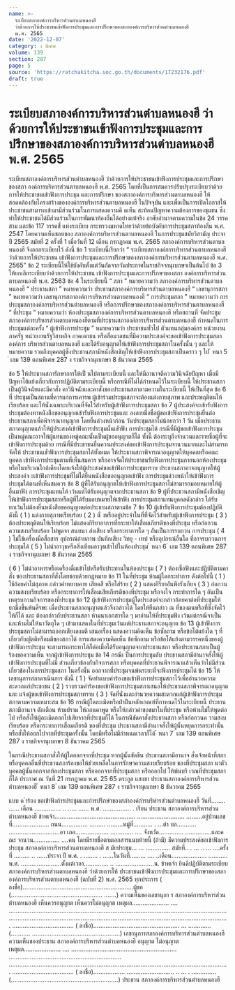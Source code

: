 ```yaml
---
name: >-
  ระเบียบสภาองค์การบริหารส่วนตำบลหนองฮี
  ว่าด้วยการให้ประชาชนเข้าฟังการประชุมและการปรึกษาของสภาองค์การบริหารส่วนตำบลหนองฮี
  พ.ศ. 2565
date: '2022-12-07'
category: ง พิเศษ
volume: 139
section: 287
page: 5
source: 'https://ratchakitcha.soc.go.th/documents/17232176.pdf'
draft: true
---
```


# ระเบียบสภาองค์การบริหารส่วนตำบลหนองฮี ว่าด้วยการให้ประชาชนเข้าฟังการประชุมและการปรึกษาของสภาองค์การบริหารส่วนตำบลหนองฮี พ.ศ. 2565

ระเบียบสภาองค์การบริหารส่วนตำบลหนองฮี ว่าด้วยการให้ประชาชนเข้าฟังการประชุมและการปรึกษาของสภา องค์การบริหารส่วนตาบลหนองฮี พ.ศ. 2565 โดยที่เป็นการสมควรปรับปรุงระเบียบว่าด้วยการให้ประชาชนเข้าฟังการประชุม และการปรึกษา ของสภาองค์การบริหารส่วนตาบลหนองฮี ให้สอดคล้องกับโครงสร้างขององค์การบริหารส่วนตาบลหนองฮี ในปัจจุบัน และเพื่อเป็นการเปิดโอกาสให้ประชาชนสามารถเข้ามามีส่วนร่วมในการแสดงความคิ ดเห็น สะท้อนปัญหาความต้องการของชุมชน ซึ่งทำให้ประชาชนได้มีส่วนร่วมในการพัฒนาท้องถิ่นได้อย่างแท้จริง อาศัยอำนาจตามความในข้อ 24 วรรคสาม และข้อ 117 วรรคสี่ แห่งระเบียบ กระทรวงมหาดไทยว่าด้วยข้อบังคับการประชุมสภาท้องถิ่น พ.ศ. 2547 โดยความเห็นชอบของ สภาองค์การบริหารส่วนตาบลหนองฮี ในการประชุมสมัยวิสามัญ ประจาปี 2565 สมัยที่ 2 ครั้งที่ 1 เมื่อวันที่ 12 เดือน กรกฎาคม พ.ศ. 2565 สภาองค์การบริหารส่วนตาบลหนองฮี จึงออกระเบียบไว้ ดังนี้ ข้อ 1 ระเบียบนี้เรียกว่า “ ระเบียบสภาองค์การบริหารส่วนตาบลหนองฮีว่าด้วยการให้ประชาชน เข้าฟังการประชุมและการปรึกษาของสภาองค์การบริหารส่วนตาบลหนองฮี พ.ศ. 2565” ข้อ 2 ระเบียบนี้ให้ใช้บังคับตั้งแต่วันถัดจากวันประกาศในราชกิจจานุเบกษาเป็นต้นไป ข้อ 3 ให้ยกเลิกระเบียบว่าด้วยการให้ประชาชน เข้าฟังการประชุมและการปรึกษาของสภา องค์การบริหารส่วนตาบลหนองฮี พ.ศ. 2563 ข้อ 4 ในระเบียบนี้ “ สภา ” หมายความว่า สภาองค์การบริหารส่วนตาบลหนองฮี “ ประธานสภา ” หมายความว่า ประธานสภาองค์การบริหารส่วนตาบลหนองฮี “ เลขานุการสภา ” หมายความว่า เลขานุการสภาองค์การบริหารส่วนตาบลหนองฮี “ การประชุมสภา ” หมายความว่า การประชุมสภาองค์การบริหารส่วนตำบลหนองฮี หรือการปรึกษาของสภาองค์การบริหารส่วนตาบลหนองฮี “ ที่ประชุม ” หมายความว่า ห้องประชุมสภาองค์การบริหารส่วนตาบลหนองฮี หรือสถานที่ จัดประชุมสภาองค์การบริหารส่วนตาบลหนองฮีตามที่ประธานสภาองค์การบริหารส่วนตาบลหนองฮี กำหนดในการประชุมแต่ละครั้ง “ ผู้เข้าฟังการประชุม ” หมายความว่า ประชาชนทั่วไป ตัวแทนกลุ่มองค์กร หน่วยงานภาครัฐ หน่วยงานรัฐวิสาหกิจ ภาคเอกชน หรือสื่อมวลชนที่มีความประสงค์จะขอเข้าฟังการประชุมสภาองค์การ บริหารส่วนตาบลหนองฮี และได้รับอนุญาตให้เข้าฟังการประชุมสภาในครั้งนั้น ๆ และให้หมายความ รวมถึงบุคคลผู้ซึ่งประธานสภามีหนังสือเชิญให้เข้าฟังการประชุมสภาเป็นคราว ๆ ไป ้ หนา 5 ่ เลม 139 ตอนพิเศษ 287 ง ราชกิจจานุเบกษา 8 ธันวาคม 2565

ข้อ 5 ให้ประธานสภารักษาการให้เป็ นไปตามระเบียบนี้ และให้มีอานาจตีความวินิจฉัยปัญหา เมื่อมีปัญหาโต้แย้งเกี่ยวกับการปฏิบัติตามระเบียบนี้ หรือกรณีที่ไม่ได้กำหนดไว้ในระเบียบนี้ ให้ประธานสภาเป็นผู้วินิจฉัยและมีคาสั่ง คาวินิจฉัยและคาสั่งของประธานสภาตามความในระเบียบนี้ ให้เป็นที่สุด ข้อ 6 ที่ ประชุมเป็นสถานที่ควรแก่การเคารพ ผู้เข้าร่วมประชุมสภาจะต้องแต่งกายสุภาพ และประพฤติตนให้เรียบร้อย และให้นั่งเฉพาะบริเวณที่จัดไว้สำหรับผู้เข้าฟังการประชุมสภา ข้อ 7 ผู้ประสงค์จะเข้ารับฟังการประชุมต้องทาหนังสือขออนุญาตเข้ารับฟังการประชุมและ ลงลายมือชื่อผู้ขอเข้าฟังการประชุมยื่นต่อประธานสภาเพื่อพิจารณาอนุญาต โดยยื่นล่วงหน้าก่อน วันประชุมสภาไม่น้อยกว่า 1 วัน เมื่อประธานสภาอนุญาตแล้วให้ผู้ประสงค์เข้าฟังการประชุมนั้นเข้ำฟัง การประชุมได้ กรณีที่มีผู้ขอเข้าฟังการประชุมเป็นหมู่คณะอาจให้ผู้แทนของหมู่คณะนั้นเป็นผู้ขออนุญาตก็ได้ ทั้งนี้ ต้องระบุถึงจำนวนและรายชื่อผู้ที่จะเข้าฟังการประชุมด้วย กรณีที่มีประชาชนยื่นความประสงค์ขอเข้าฟังการประชุมจานวนมากและไม่สามารถจัดให้ ประชาชนเข้ำฟังการประชุมสภาได้ทั้งหมด ให้ประธานสภาพิจารณาอนุญาตให้บุคคลหรือคณะบุคคล เข้าฟังการประชุมตามที่เห็นสมควร หรืออาจจัดให้ประชาชนรับฟังการประชุมภายนอกห้องประชุม หรือในบริเวณใกล้เคียงโดยแจ้งให้ผู้ประสงค์ขอเข้าฟังการประชุมทราบ ประธานสภาอาจอนุญาตให้ผู้ประสงค์จ ะเข้าฟังการประชุมที่ไม่ได้ยื่นหนังสือขออนุญาตเข้าฟัง การประชุมล่วงหน้าให้เข้าฟังการประชุมได้ตามที่เห็นสมควร ข้อ 8 ผู้ที่ได้รับอนุญาตให้เข้าฟังการประชุมสภาไม่สามารถมอบหมายให้ผู้อื่นมาฟัง การประชุมแทนได้ เว้นแต่ได้รับอนุญาตจากประธานสภา ข้อ 9 ผู้ที่ประธานสภามีหนังสือเชิญให้เข้าฟังการประชุมสภาหรือผู้ที่ได้รับมอบหมายให้เข้าฟัง การประชุมสภาแทนบุคคลดังกล่าว ได้รับยกเว้นไม่ต้องยื่นหนังสือขออนุญาตต่อประธานสภาตามข้อ 7 ข้อ 10 ผู้เข้ารับฟังการประชุมต้องปฏิบัติ ดังนี้ ( 1 ) แต่งกายสุภาพเรียบร้อย ( 2 ) นั่ งหรืออยู่ประจำในที่ที่จัดไว้สำหรับผู้เข้าฟังการประชุม ( 3 ) ต้องประพฤติตนให้เรียบร้อย ไม่แสดงกิริยาอาการที่กระทาให้เสื่อมเกียรติของที่ประชุม หรือก่อกวนความสงบเรียบร้อย ไม่พูดจา สนทนา ส่งเสียง หรือกระทาการใด ๆ อันเป็นการรบกวน การประชุม ( 4 ) ไม่ใช้เครื่องมือสื่อสาร อุปกรณ์ถ่ายภาพ บันทึกเสียง วิทยุ - เทป หรืออุปกรณ์อื่นใด ที่อาจรบกวนการประชุมได้ ( 5 ) ไม่นำอาวุธหรือสิ่งเทียมอาวุธเข้าไปในห้องประชุม ้ หนา 6 ่ เลม 139 ตอนพิเศษ 287 ง ราชกิจจานุเบกษา 8 ธันวาคม 2565

( 6 ) ไม่นำอาหารหรือเครื่องดื่มเข้าไปหรือรับประทานในห้องประชุม ( 7 ) ต้องเชื่อฟังและปฏิบัติตามคาสั่ง ของประธานสภาที่สั่งโดยชอบด้วยกฎหมาย ข้อ 11 ในที่ประชุม ห้ามผู้ใดกระทำการ ดังต่อไปนี้ ( 1 ) ใช้ถ้อยคำไม่สุภาพ กล่าวคำหยาบคาย เสียดสี หรือใส่ร้าย ( 2 ) แสดงกิริยาอันพึงรังเกียจ ( 3 ) ก่อกวนความสงบเรียบร้อย หรือกระทาการให้เสื่อมเสียเกียรติของที่ประชุม หรือจงใจ กระทำการใด ๆ อันเป็นเหตุรบกวนกิจการของที่ประชุม ข้อ 12 ผู้เข้าฟังการประชุมผู้ใดประสงค์จะกล่าวถ้อยคาต่อที่ประชุมให้ยกมือขึ้นพ้นศีรษะ เมื่อประธานสภาอนุญาตแล้วจึงกล่าวได้ โดยให้ยืนกล่าว ณ ที่ของตนหรือที่ซึ่งจัดไว้ให้ก็ได้ และ ต้องกล่าวกับประธานสภา ห้ามนาเอกสารใด ๆ มาอ่านให้ที่ประชุมฟัง เว้นแต่กรณีจาเป็น และห้ามไม่ให้นาวัตถุใด ๆ เข้ามาแสดงในที่ประชุมเว้นแต่ประธานสภาจะอนุญาต ข้อ 13 ผู้เข้าฟังการประชุมสภาไม่สามารถออกเสียงลงมติ เสนอเรื่อง แสดงความคิดเห็น ข้อซักถาม หรือข้อโต้แย้งใด ๆ ที่เกี่ยวกับญัตติหรือมติของสภาได้ การแสดงความคิดเห็น ข้อซักถาม หรือข้อโต้แย้งตามวรรคหนึ่งของผู้เข้าฟังการประชุม จะสามารถกระทาได้ก็ต่อเมื่อได้รับอนุญาตจากประธานสภา หรือประธานสภาเป็นผู้ร้องขอความเห็น จากผู้เข้าฟังการประชุม ข้อ 14 กรณีเ ป็นการประชุมลับ ประธานสภามีอำนาจสั่งให้ผู้เข้าฟังการประชุมที่ไม่มี ส่วนเกี่ยวข้องกับกิจการสภา หรือบุคคลที่ประธานพิจารณาแล้วเห็นว่าไม่มีส่วนเกี่ยวข้องในการประชุมสภา ในครั้งนั้น ออกจากที่ประชุมจนพ้นระยะที่จะฟังการประชุมได้ ข้อ 15 ให้เลขานุการสภาดาเนินการ ดังนี้ ( 1 ) จัดทำแบบคำร้องขอเข้าฟังการประชุมสภาไว้เพื่ออำนวยความสะดวกแก่ประชาชน ( 2 ) รวบรวมคำร้องขอเข้าฟังการประชุมสภาเสนอให้ประธานสภาพิจารณาอนุญาตและ แจ้งผู้ขอเข้าฟังการประชุมสภาทราบ ( 3 ) จัดที่นั่งและอำนวยความสะดวกแก่ผู้เข้าฟังการประชุมสภาตามความเหมาะสม ข้อ 16 กรณีผู้ใดละเมิดหรือฝ่าฝืนหลักเกณฑ์ที่กาหนดไว้ในระเบียบนี้ ประธานสภามีอานาจ ตักเตือน ห้ามปราม ให้ถอนคาพูด หรือให้กล่าวคำขอขมาในที่ประชุม หรือห้ามไม่ให้พูดต่อไป หรือสั่งให้ผู้ละเมิดออกไปเสียจากที่ประชุมก็ได้ ในกรณีขัดคาสั่งประธานสภา หรือก่อกวนค วามสงบเรียบร้อย หรือกระทาการเสื่อมเกียรติ ของที่ประชุม ประธานสภามีอำนาจสั่งให้ผู้นั้นหยุดการกระทำนั้น หรือสั่งให้ออกไปจากที่ประชุมครั้งนั้น โดยมีหรือไม่มีกำหนดเวลาก็ได้ ้ หนา 7 ่ เลม 139 ตอนพิเศษ 287 ง ราชกิจจานุเบกษา 8 ธันวาคม 2565

ในกรณีประธานสภาสั่งให้ผู้ใดออกจากที่ประชุม หากผู้นั้นขัดขืน ประธานสภามีอานาจ สั่งเจ้าหน้าที่สภาหรือบุคคลอื่นที่ประธานสภาร้องขอให้ช่วยเหลือในการรักษาความสงบเรียบร้อย ของที่ประชุมสภา นาตัวบุคคลผู้นั้นออกจากห้องประชุมสภา หรือออกจากที่ประชุมสภา หรือออกไป ให้พ้นบริ เวณที่ประชุมสภาก็ได้ ประกาศ ณ วันที่ 21 กรกฎาคม พ.ศ. 25 65 ตระกูล แสงชา ประธานสภาองค์การบริหารส่วนตำบลหนองฮี ้ หนา 8 ่ เลม 139 ตอนพิเศษ 287 ง ราชกิจจานุเบกษา 8 ธันวาคม 2565

แบบ ค ําร้อง ขอเข้ําฟังกํารประชุมและกํารปรึกษําของสภําองค์กํารบริหํารส่วนตําบลหนองฮี วันที่........ ...... เดือน ............... .. ..... ...... พ.ศ. ................ . เรียน ประธาน สภาองค์การบริหารส่วนตำบลหนองฮี ข้าพเจ้า.............................................. ........................... .........อยู่บ้านเลขที่..................... ถนน............... ......... .........หมู่ที่........... . ...ตำ บล........... .............................อา เภอ................... ............. .... จังหวัด.............. ...............และค ณะ จานวน............... ....คน โดยมีรายชื่อตามเอกสารแนบท้ายนี้ (ถ้ามี) มีความประสงค์ขอเข้าฟังการประชุม สภาองค์การบริหารส่วนตาบลหนองฮี ส มัยประชุม... ... .............. สมัยที่.. . ... .. ... ....ครั้งที่ ......... .. ......ประจา ปี พ.ศ. . ........ . ......ในวันที่......... .... ..เดือน.................... ........... พ.ศ. .......................ตั้งแต่เวลา.............. .. ......................น. ข้าพเจ้า ยินดีปฏิบัติตามระเบียบ สภาองค์การบริหารส่วนตาบลหนองฮี ว่าด้วยการให้ ประชาชนเข้าฟังการประชุมและการปรึกษาของสภาองค์การบริหารส่วนตาบลหนองฮี (ฉบับที่ 2) พ.ศ. 2565 ทุกประการ ( ลงชื่อ)...............................................................ผู้ขอ (.................................................... .......) ความเห็นของเลขานุกา ร สภาองค์การบริหารส่วนตำบลหนองฮี เห็นควรอนุญาต เห็นควรไม่อนุญาต เหตุผล..................... .... ............................................................................................................................ ............................................................................................................................. ................................... ( ลงชื่อ)................................................. ... ............. (........... ..................................................) เลขานุการสภาองค์การบริหารส่วนตำบลหนองฮี ความเห็นของประธาน สภาองค์การบริหารส่วนตำบลหนองฮี อนุญาต ไม่อนุญาต เหตุผล..................... .... ............................................................ ................................................................ ............................................................................................................................. ................................... ( ลงชื่อ).................. ........................... .. ... . .............. (.............................................................) ประธาน สภาองค์การบริหารส่วนตำบลหนองฮี
